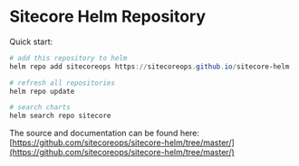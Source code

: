 # Sitecore Helm Repository

Quick start:

```powershell
# add this repository to helm
helm repo add sitecoreops https://sitecoreops.github.io/sitecore-helm

# refresh all repositories
helm repo update

# search charts
helm search repo sitecore
```

The source and documentation can be found here: [https://github.com/sitecoreops/sitecore-helm/tree/master/](https://github.com/sitecoreops/sitecore-helm/tree/master/)